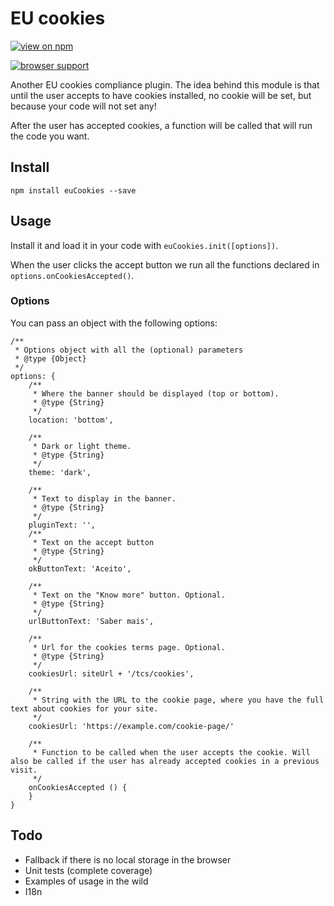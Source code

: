 # EU cookies

[![view on npm](http://img.shields.io/npm/v/eu-cookies.svg?style=flat)](https://www.npmjs.com/package/eu-cookies)

[![browser support](https://ci.testling.com/adalbertoteixeira/eu-cookies.png)
](https://ci.testling.com/adalbertoteixeira/eu-cookies)

Another EU cookies compliance plugin. The idea behind this module is that until the user accepts to have cookies installed, no cookie will be set, but because your code will not set any!

After the user has accepted cookies, a function will be called that will run the code you want.

## Install

`npm install euCookies --save`

## Usage

Install it and load it in your code with `euCookies.init([options])`.

When the user clicks the accept button we run all the functions declared in `options.onCookiesAccepted()`.

### Options

You can pass an object with the following options:

```(js)
/**
 * Options object with all the (optional) parameters
 * @type {Object}
 */
options: {
    /**
     * Where the banner should be displayed (top or bottom).
     * @type {String}
     */
    location: 'bottom',

    /**
     * Dark or light theme.
     * @type {String}
     */
    theme: 'dark',

    /**
     * Text to display in the banner.
     * @type {String}
     */
    pluginText: '',
    /**
     * Text on the accept button
     * @type {String}
     */
    okButtonText: 'Aceito',

    /**
     * Text on the "Know more" button. Optional.
     * @type {String}
     */
    urlButtonText: 'Saber mais',

    /**
     * Url for the cookies terms page. Optional.
     * @type {String}
     */
    cookiesUrl: siteUrl + '/tcs/cookies',

    /**
     * String with the URL to the cookie page, where you have the full text about cookies for your site.
     */
    cookiesUrl: 'https://example.com/cookie-page/'

    /**
     * Function to be called when the user accepts the cookie. Will also be called if the user has already accepted cookies in a previous visit.
     */
    onCookiesAccepted () {
    }
}
```

## Todo
- Fallback if there is no local storage in the browser
- Unit tests (complete coverage)
- Examples of usage in the wild
- I18n
